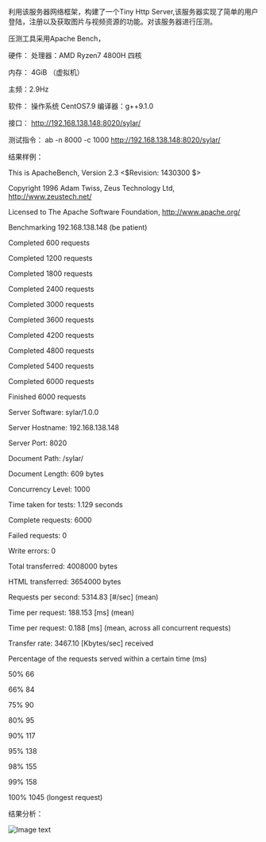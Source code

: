 利用该服务器网络框架，构建了一个Tiny Http Server,该服务器实现了简单的用户登陆，注册以及获取图片与视频资源的功能。对该服务器进行压测。

压测工具采用Apache Bench，

硬件： 处理器：AMD Ryzen7 4800H  四核

内存： 4GiB （虚拟机）
      
主频：2.9Hz
      
软件： 操作系统 CentOS7.9   编译器：g++9.1.0

接口：  http://192.168.138.148:8020/sylar/

测试指令： ab -n 8000 -c 1000 http://192.168.138.148:8020/sylar/

结果样例：


This is ApacheBench, Version 2.3 <$Revision: 1430300 $>

Copyright 1996 Adam Twiss, Zeus Technology Ltd, http://www.zeustech.net/

Licensed to The Apache Software Foundation, http://www.apache.org/


Benchmarking 192.168.138.148 (be patient)

Completed 600 requests

Completed 1200 requests

Completed 1800 requests

Completed 2400 requests

Completed 3000 requests

Completed 3600 requests

Completed 4200 requests

Completed 4800 requests

Completed 5400 requests

Completed 6000 requests

Finished 6000 requests



Server Software:        sylar/1.0.0

Server Hostname:        192.168.138.148

Server Port:            8020


Document Path:          /sylar/

Document Length:        609 bytes


Concurrency Level:      1000

Time taken for tests:   1.129 seconds

Complete requests:      6000

Failed requests:        0

Write errors:           0

Total transferred:      4008000 bytes

HTML transferred:       3654000 bytes

Requests per second:    5314.83 [#/sec] (mean)

Time per request:       188.153 [ms] (mean)

Time per request:       0.188 [ms] (mean, across all concurrent requests)

Transfer rate:          3467.10 [Kbytes/sec] received


Percentage of the requests served within a certain time (ms)

  50%     66
  
  66%     84
  
  75%     90
  
  80%     95
  
  90%    117
  
  95%    138
  
  98%    155
  
  99%    158
  
 100%   1045 (longest request)
 
 
 结果分析：
 
 ![Image text](https://github.com/liwentaoCH/sylar-server/blob/main/result.png)
 
 
 
 
